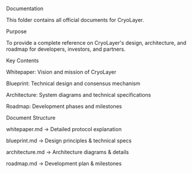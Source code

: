 Documentation

This folder contains all official documents for CryoLayer.

Purpose

To provide a complete reference on CryoLayer's design, architecture, and roadmap for developers, investors, and partners.

Key Contents

Whitepaper: Vision and mission of CryoLayer

Blueprint: Technical design and consensus mechanism

Architecture: System diagrams and technical specifications

Roadmap: Development phases and milestones


Document Structure

whitepaper.md → Detailed protocol explanation

blueprint.md → Design principles & technical specs

architecture.md → Architecture diagrams & details

roadmap.md → Development plan & milestones
